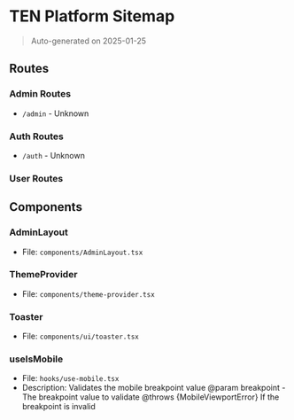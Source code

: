 # TEN Platform Sitemap

> Auto-generated on 2025-01-25

## Routes

### Admin Routes

- `/admin` - Unknown

### Auth Routes

- `/auth` - Unknown

### User Routes


## Components

### AdminLayout
- File: `components/AdminLayout.tsx`

### ThemeProvider
- File: `components/theme-provider.tsx`

### Toaster
- File: `components/ui/toaster.tsx`

### useIsMobile
- File: `hooks/use-mobile.tsx`
- Description: Validates the mobile breakpoint value @param breakpoint - The breakpoint value to validate @throws {MobileViewportError} If the breakpoint is invalid

